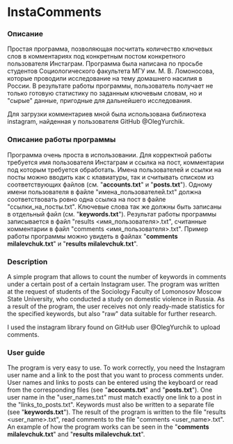 # InstaComments
### Описание
Простая программа, позволяющая посчитать количество ключевых слов в комментариях под конкретным постом конкретного пользователя Инстаграм. Программа была написана по просьбе студентов Социологического факультета МГУ им. М. В. Ломоносова, которые проводили исследование на тему домашнего насилия в России. В результате работы программы, пользователь получает не только готовую статистику по заданным ключевым словам, но и "сырые" данные, пригодные для дальнейшего исследования.

Для загрузки комментариев мной была использована библиотека instagram, найденная у пользователя GitHub @OlegYurchik. 
### Описание работы программы
Программа очень проста в использовании. Для корректной работы требуется имя пользователя Инстаграм и ссылка на пост, комментарии под которым требуется обработать. Имена пользователей и ссылки на посты можно вводить как с клавиатуры, так и считывать списком из соответствующих файлов (см. "**accounts.txt**" и "**posts.txt**"). Одному имени пользователя в файле "имена_пользователей.txt" должна соответствовать ровно одна ссылка на пост в файле "ссылки_на_посты.txt". Ключевые слова так же должны быть записаны в отдельный файл (см. "**keywords.txt**"). Результат работы программы записывается в файл "results <имя_пользователя>.txt", считанные комментарии в файл "comments <имя_пользователя>.txt". Пример работы программы можно увидеть в файлах "**comments milalevchuk.txt**" и "**results milalevchuk.txt**".

### Description
A simple program that allows to count the number of keywords in comments under a certain post of a certain Instagram user. The program was written at the request of students of the Sociology Faculty of Lomonosov Moscow State University, who conducted a study on domestic violence in Russia. As a result of the program, the user receives not only ready-made statistics for the specified keywords, but also "raw" data suitable for further research.

I used the instagram library found on GitHub user @OlegYurchik to upload comments.
### User guide
The program is very easy to use. To work correctly, you need the Instagram user name and a link to the post that you want to process comments under. User names and links to posts can be entered using the keyboard or read from the corresponding files (see "**accounts.txt**" and "**posts.txt**"). One user name in the "user_names.txt" must match exactly one link to a post in the "links_to_posts.txt". Keywords must also be written to a separate file (see "**keywords.txt**"). The result of the program is written to the file "results <user_name>.txt", read comments to the file "comments <user_name>.txt". An example of how the program works can be seen in the "**comments milalevchuk.txt**" and "**results milalevchuk.txt**".
